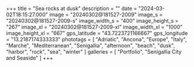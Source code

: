 +++
title = "Sea rocks at dusk"
description = ""
date = "2024-03-02T18:15:27.000"
image = "20240302@181527-2009"
image_s = "20240302@181527-2009-s"
image_width_s = "400"
image_height_s = "267"
image_xl = "20240302@181527-2009-xl"
image_width_xl = "1000"
image_height_xl = "667"
gps_latitude = "43.7223721166667"
gps_longitude = "13.2187174333333"
phototags = [ "Adriatic", "Ancona", "Europe", "Italy", "Marche", "Mediterranean", "Senigallia", "afternoon", "beach", "dusk", "harbor", "rock", "sea", "winter" ]
galleries = [ "Portfolio", "Senigallia City and Seaside" ]
+++

